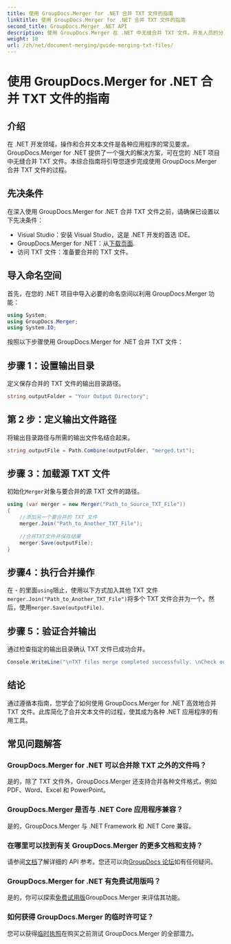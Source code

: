 ```yaml
---
title: 使用 GroupDocs.Merger for .NET 合并 TXT 文件的指南
linktitle: 使用 GroupDocs.Merger for .NET 合并 TXT 文件的指南
second_title: GroupDocs.Merger .NET API
description: 使用 GroupDocs.Merger 在 .NET 中无缝合并 TXT 文件。开发人员的分步指南。提供文档和支持。
weight: 18
url: /zh/net/document-merging/guide-merging-txt-files/
---
```


# 使用 GroupDocs.Merger for .NET 合并 TXT 文件的指南

## 介绍
在 .NET 开发领域，操作和合并文本文件是各种应用程序的常见要求。GroupDocs.Merger for .NET 提供了一个强大的解决方案，可在您的 .NET 项目中无缝合并 TXT 文件。本综合指南将引导您逐步完成使用 GroupDocs.Merger 合并 TXT 文件的过程。
## 先决条件
在深入使用 GroupDocs.Merger for .NET 合并 TXT 文件之前，请确保已设置以下先决条件：
- Visual Studio：安装 Visual Studio，这是 .NET 开发的首选 IDE。
-  GroupDocs.Merger for .NET：从[下载页面](https://releases.groupdocs.com/merger/net/).
- 访问 TXT 文件：准备要合并的 TXT 文件。

## 导入命名空间
首先，在您的 .NET 项目中导入必要的命名空间以利用 GroupDocs.Merger 功能：
```csharp
using System; 
using GroupDocs.Merger;
using System.IO;
```

按照以下步骤使用 GroupDocs.Merger for .NET 合并 TXT 文件：
## 步骤 1：设置输出目录
定义保存合并的 TXT 文件的输出目录路径。
```csharp
string outputFolder = "Your Output Directory";
```
## 第 2 步：定义输出文件路径
将输出目录路径与所需的输出文件名结合起来。
```csharp
string outputFile = Path.Combine(outputFolder, "merged.txt");
```
## 步骤 3：加载源 TXT 文件
初始化`Merger`对象与要合并的源 TXT 文件的路径。
```csharp
using (var merger = new Merger("Path_to_Source_TXT_File"))
{
    //添加另一个要合并的 TXT 文件
    merger.Join("Path_to_Another_TXT_File");
    
    //合并TXT文件并保存结果
    merger.Save(outputFile);
}
```
## 步骤4：执行合并操作
在 - 的里面`using`阻止，使用以下方式加入其他 TXT 文件`merger.Join("Path_to_Another_TXT_File")`将多个 TXT 文件合并为一个。然后，使用`merger.Save(outputFile)`.
## 步骤 5：验证合并输出
通过检查指定的输出目录确认 TXT 文件已成功合并。
```csharp
Console.WriteLine("\nTXT files merge completed successfully. \nCheck output in {0}", outputFolder);
```

## 结论
通过遵循本指南，您学会了如何使用 GroupDocs.Merger for .NET 高效地合并 TXT 文件。此库简化了合并文本文件的过程，使其成为各种 .NET 应用程序的有用工具。

## 常见问题解答
### GroupDocs.Merger for .NET 可以合并除 TXT 之外的文件吗？
是的，除了 TXT 文件外，GroupDocs.Merger 还支持合并各种文件格式，例如 PDF、Word、Excel 和 PowerPoint。
### GroupDocs.Merger 是否与 .NET Core 应用程序兼容？
是的，GroupDocs.Merger 与 .NET Framework 和 .NET Core 兼容。
### 在哪里可以找到有关 GroupDocs.Merger 的更多文档和支持？
请参阅[文档](https://tutorials.groupdocs.com/merger/net/)了解详细的 API 参考。您还可以向[GroupDocs 论坛](https://forum.groupdocs.com/c/merger/32)如有任何疑问。
### GroupDocs.Merger for .NET 有免费试用版吗？
是的，你可以探索[免费试用版](https://releases.groupdocs.com/)GroupDocs.Merger 来评估其功能。
### 如何获得 GroupDocs.Merger 的临时许可证？
您可以获得[临时执照](https://purchase.groupdocs.com/temporary-license/)在购买之前测试 GroupDocs.Merger 的全部潜力。
